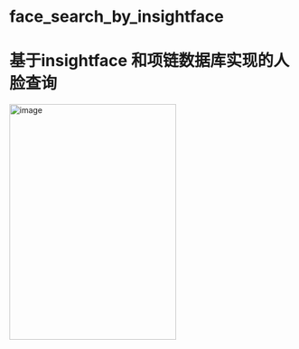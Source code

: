 # face_search_by_insightface
# 基于insightface 和项链数据库实现的人脸查询
<img width="295" height="417" alt="image" src="https://github.com/user-attachments/assets/914e7281-d3f2-4d8a-b949-00900be21ed3" />
